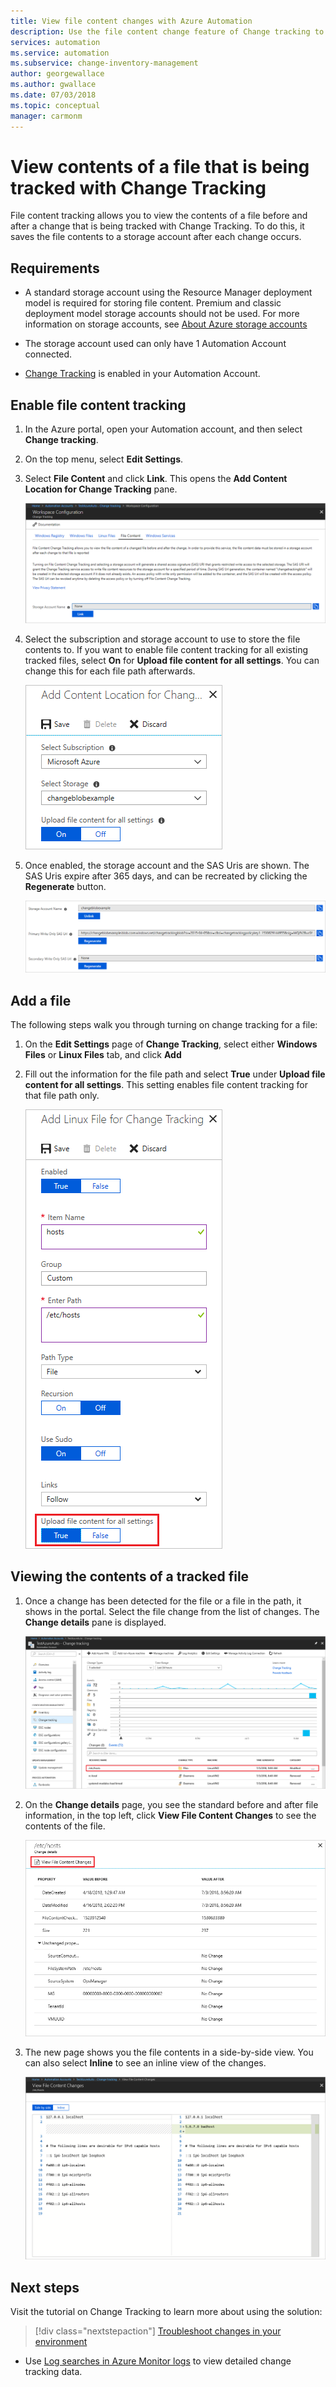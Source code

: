 ```yaml
---
title: View file content changes with Azure Automation
description: Use the file content change feature of Change tracking to view the contents of a file that has changed.
services: automation
ms.service: automation
ms.subservice: change-inventory-management
author: georgewallace
ms.author: gwallace
ms.date: 07/03/2018
ms.topic: conceptual
manager: carmonm
---
```

# View contents of a file that is being tracked with Change Tracking

File content tracking allows you to view the contents of a file before and after a change that is being tracked with Change Tracking. To do this, it saves the file contents to a storage account after each change occurs.

## Requirements

* A standard storage account using the Resource Manager deployment model is required for storing file content. Premium and classic deployment model storage accounts should not be used. For more information on storage accounts, see [About Azure storage accounts](../storage/common/storage-create-storage-account.md)

* The storage account used can only have 1 Automation Account connected.

* [Change Tracking](automation-change-tracking.md) is enabled in your Automation Account.

## Enable file content tracking

1. In the Azure portal, open your Automation account, and then select **Change tracking**.
2. On the top menu, select **Edit Settings**.
3. Select **File Content** and click **Link**. This opens the **Add Content Location for Change Tracking** pane.

   ![enable](./media/change-tracking-file-contents/enable.png)

4. Select the subscription and storage account to use to store the file contents to. If you want to enable file content tracking for all existing tracked files, select **On** for **Upload file content for all settings**. You can change this for each file path afterwards.

   ![set storage account](./media/change-tracking-file-contents/storage-account.png)

5. Once enabled, the storage account and the SAS Uris are shown. The SAS Uris expire after 365 days, and can be recreated by clicking the **Regenerate** button.

   ![list account keys](./media/change-tracking-file-contents/account-keys.png)

## Add a file

The following steps walk you through turning on change tracking for a file:

1. On the **Edit Settings** page of **Change Tracking**, select either **Windows Files** or **Linux Files** tab, and click **Add**

1. Fill out the information for the file path and select **True** under **Upload file content for all settings**. This setting enables file content tracking for that file path only.

   ![add a linux file](./media/change-tracking-file-contents/add-linux-file.png)

## Viewing the contents of a tracked file

1. Once a change has been detected for the file or a file in the path, it shows in the portal. Select the file change from the list of changes. The **Change details** pane is displayed.

   ![list changes](./media/change-tracking-file-contents/change-list.png)

1. On the **Change details** page, you see the standard before and after file information, in the top left, click **View File Content Changes** to see the contents of the file.

   ![change details](./media/change-tracking-file-contents/change-details.png)

1. The new page shows you the file contents in a side-by-side view. You can also select **Inline** to see an inline view of the changes.

   ![view file changes](./media/change-tracking-file-contents/view-file-changes.png)

## Next steps

Visit the tutorial on Change Tracking to learn more about using the solution:

> [!div class="nextstepaction"]
> [Troubleshoot changes in your environment](automation-tutorial-troubleshoot-changes.md)

* Use [Log searches in Azure Monitor logs](../log-analytics/log-analytics-log-searches.md) to view detailed change tracking data.

